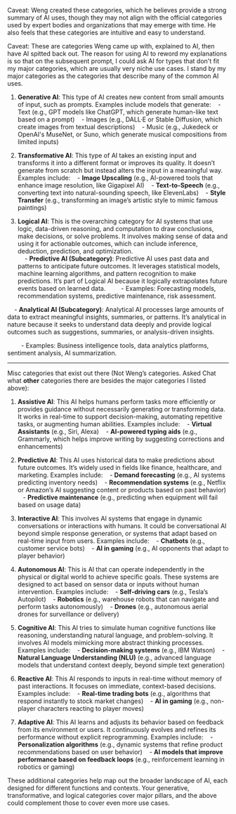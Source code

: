 Caveat: Weng created these categories, which he believes provide a strong summary of AI uses, though they may not align with the official categories used by expert bodies and organizations that may emerge with time. He also feels that these categories are intuitive and easy to understand.

Caveat: These are categories Weng came up with, explained to AI, then have AI spitted back out. The reason for using AI to reword my explanations is so that on the subsequent prompt, I could ask AI for types that don't fit my major categories, which are usually very niche use cases. I stand by my major categories as the categories that describe many of the common AI uses.

1. **Generative AI**: This type of AI creates new content from small amounts of input, such as prompts. Examples include models that generate:
   - Text (e.g., GPT models like ChatGPT, which generate human-like text based on a prompt)
   - Images (e.g., DALL·E or Stable Diffusion, which create images from textual descriptions)
   - Music (e.g., Jukedeck or OpenAI's MuseNet, or Suno, which generate musical compositions from limited inputs)

2. **Transformative AI**: This type of AI takes an existing input and transforms it into a different format or improves its quality. It doesn’t generate from scratch but instead alters the input in a meaningful way. Examples include:
   - **Image Upscaling** (e.g., AI-powered tools that enhance image resolution, like Gigapixel AI)
   - **Text-to-Speech** (e.g., converting text into natural-sounding speech, like ElevenLabs)
   - **Style Transfer** (e.g., transforming an image’s artistic style to mimic famous paintings)

3. **Logical AI**: This is the overarching category for AI systems that use logic, data-driven reasoning, and computation to draw conclusions, make decisions, or solve problems. It involves making sense of data and using it for actionable outcomes, which can include inference, deduction, prediction, and optimization.  
    - **Predictive AI (Subcategory)**: Predictive AI uses past data and patterns to anticipate future outcomes. It leverages statistical models, machine learning algorithms, and pattern recognition to make predictions. It’s part of Logical AI because it logically extrapolates future events based on learned data.
        - Examples: Forecasting models, recommendation systems, predictive maintenance, risk assessment.

    - **Analytical AI (Subcategory)**: Analytical AI processes large amounts of data to extract meaningful insights, summaries, or patterns. It’s analytical in nature because it seeks to understand data deeply and provide logical outcomes such as suggestions, summaries, or analysis-driven insights.

        - Examples: Business intelligence tools, data analytics platforms, sentiment analysis, AI summarization.


---

Misc categories that exist out there (Not Weng’s categories. Asked Chat what **other** categories there are besides the major categories I listed above):

1. **Assistive AI**: This AI helps humans perform tasks more efficiently or provides guidance without necessarily generating or transforming data. It works in real-time to support decision-making, automating repetitive tasks, or augmenting human abilities. Examples include:
   - **Virtual Assistants** (e.g., Siri, Alexa)
   - **AI-powered typing aids** (e.g., Grammarly, which helps improve writing by suggesting corrections and enhancements)

2. **Predictive AI**: This AI uses historical data to make predictions about future outcomes. It’s widely used in fields like finance, healthcare, and marketing. Examples include:
   - **Demand forecasting** (e.g., AI systems predicting inventory needs)
   - **Recommendation systems** (e.g., Netflix or Amazon’s AI suggesting content or products based on past behavior)
   - **Predictive maintenance** (e.g., predicting when equipment will fail based on usage data)

3. **Interactive AI**: This involves AI systems that engage in dynamic conversations or interactions with humans. It could be conversational AI beyond simple response generation, or systems that adapt based on real-time input from users. Examples include:
   - **Chatbots** (e.g., customer service bots)
   - **AI in gaming** (e.g., AI opponents that adapt to player behavior)

4. **Autonomous AI**: This is AI that can operate independently in the physical or digital world to achieve specific goals. These systems are designed to act based on sensor data or inputs without human intervention. Examples include:
   - **Self-driving cars** (e.g., Tesla’s Autopilot)
   - **Robotics** (e.g., warehouse robots that can navigate and perform tasks autonomously)
   - **Drones** (e.g., autonomous aerial drones for surveillance or delivery)

5. **Cognitive AI**: This AI tries to simulate human cognitive functions like reasoning, understanding natural language, and problem-solving. It involves AI models mimicking more abstract thinking processes. Examples include:
   - **Decision-making systems** (e.g., IBM Watson)
   - **Natural Language Understanding (NLU)** (e.g., advanced language models that understand context deeply, beyond simple text generation)

6. **Reactive AI**: This AI responds to inputs in real-time without memory of past interactions. It focuses on immediate, context-based decisions. Examples include:
   - **Real-time trading bots** (e.g., algorithms that respond instantly to stock market changes)
   - **AI in gaming** (e.g., non-player characters reacting to player moves)

7. **Adaptive AI**: This AI learns and adjusts its behavior based on feedback from its environment or users. It continuously evolves and refines its performance without explicit reprogramming. Examples include:
   - **Personalization algorithms** (e.g., dynamic systems that refine product recommendations based on user behavior)
   - **AI models that improve performance based on feedback loops** (e.g., reinforcement learning in robotics or gaming)

These additional categories help map out the broader landscape of AI, each designed for different functions and contexts. Your generative, transformative, and logical categories cover major pillars, and the above could complement those to cover even more use cases.
